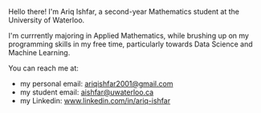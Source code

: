 Hello there! I'm Ariq Ishfar, a second-year Mathematics student at the University of Waterloo.

I'm currrently majoring in Applied Mathematics, while brushing up on my programming skills in my free time, particularly towards Data Science and Machine Learning.

You can reach me at:
- my personal email: ariqishfar2001@gmail.com
- my student email: aishfar@uwaterloo.ca
- my Linkedin: www.linkedin.com/in/ariq-ishfar


<!---
arq-ishfarty01/arq-ishfarty01 is a ✨ special ✨ repository because its `README.md` (this file) appears on your GitHub profile.
You can click the Preview link to take a look at your changes.
--->
